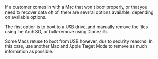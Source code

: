 If a customer comes in with a Mac that won't boot properly, or that you need to recover data off of, there are several options available, depending on available options.

The first option is to boot to a USB drive, and manually remove the files using the ArchISO, or bulk-remove using Clonezilla. 

Some Macs refuse to boot from USB however, due to security reasons. In this case, use another Mac and Apple Target Mode to remove as much information as possible.
